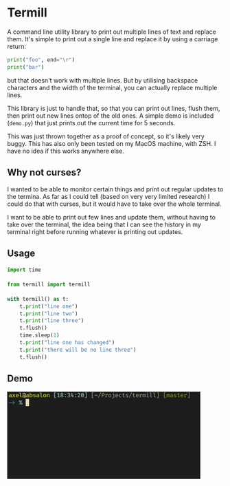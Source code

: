# Termill

A command line utility library to print out multiple lines of text and replace
them. It's simple to print out a single line and replace it by using a carriage
return:

```python
print("foo", end="\r")
print("bar")
```

but that doesn't work with multiple lines. But by utilising backspace
characters and the width of the terminal, you can actually replace multiple
lines.

This library is just to handle that, so that you can print out lines, flush
them, then print out new lines ontop of the old ones. A simple demo is included
(`demo.py`) that just prints out the current time for 5 seconds.

This was just thrown together as a proof of concept, so it's likely very buggy.
This has also only been tested on my MacOS machine, with ZSH. I have no idea if
this works anywhere else.

## Why not curses?
I wanted to be able to monitor certain things and print out regular updates to
the termina. As far as I could tell (based on very very limited research) I
could do that with curses, but it would have to take over the whole terminal.

I want to be able to print out few lines and update them, without having to
take over the terminal, the idea being that I can see the history in my
terminal right before running whatever is printing out updates.

## Usage

```python
import time

from termill import termill

with termill() as t:
    t.print("line one")
    t.print("line two")
    t.print("line three")
    t.flush()
    time.sleep(1)
    t.print("line one has changed")
    t.print("there will be no line three")
    t.flush()
```

## Demo

![demo.gif](https://raw.githubusercontent.com/ikornaselur/termill/master/.github/demo.gif)
